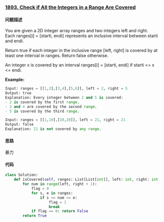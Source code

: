 ### [1893. Check if All the Integers in a Range Are Covered](https://leetcode-cn.com/problems/check-if-all-the-integers-in-a-range-are-covered/)

#### 问题描述
You are given a 2D integer array ranges and two integers left and right. Each ranges[i] = [starti, endi] represents an inclusive interval between starti and endi.

Return true if each integer in the inclusive range [left, right] is covered by at least one interval in ranges. Return false otherwise.

An integer x is covered by an interval ranges[i] = [starti, endi] if starti <= x <= endi.

**Example:**
```python
Input: ranges = [[1,2],[3,4],[5,6]], left = 2, right = 5
Output: true
Explanation: Every integer between 2 and 5 is covered:
- 2 is covered by the first range.
- 3 and 4 are covered by the second range.
- 5 is covered by the third range.
```
```python
Input: ranges = [[1,10],[10,20]], left = 21, right = 21
Output: false
Explanation: 21 is not covered by any range.
```

#### 思路
暴力

#### 代码

```python
class Solution:
    def isCovered(self, ranges: List[List[int]], left: int, right: int) -> bool:
        for num in range(left, right + 1):
            flag = 0
            for s, e in ranges:
                if s <= num <= e:
                    flag = 1
                    break
            if flag == 0: return False
        return True
```